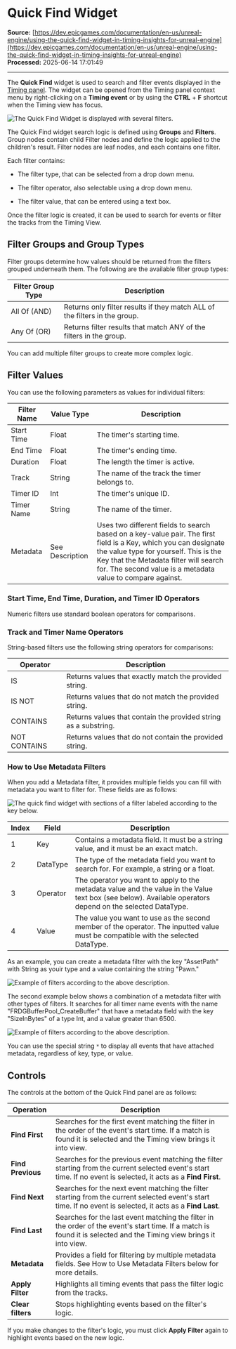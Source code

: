 # Quick Find Widget

**Source:** [https://dev.epicgames.com/documentation/en-us/unreal-engine/using-the-quick-find-widget-in-timing-insights-for-unreal-engine](https://dev.epicgames.com/documentation/en-us/unreal-engine/using-the-quick-find-widget-in-timing-insights-for-unreal-engine)  
**Processed:** 2025-06-14 17:01:49

---

The **Quick Find** widget is used to search and filter events displayed in the [Timing panel](/documentation/en-us/unreal-engine/using-the-timing-panel-in-unreal-insights-for-unreal-engine). The widget can be opened from the Timing panel context menu by right-clicking on a **Timing event** or by using the **CTRL** + **F** shortcut when the Timing view has focus.

![The Quick Find Widget is displayed with several filters.](https://d1iv7db44yhgxn.cloudfront.net/documentation/images/4b39d606-eab3-41ba-b87d-f7281a0c9874/main-image.png)

The Quick Find widget search logic is defined using **Groups** and **Filters**. Group nodes contain child Filter nodes and define the logic applied to the children's result. Filter nodes are leaf nodes, and each contains one filter.

Each filter contains:

-   The filter type, that can be selected from a drop down menu.
    
-   The filter operator, also selectable using a drop down menu.
    
-   The filter value, that can be entered using a text box.
    

Once the filter logic is created, it can be used to search for events or filter the tracks from the Timing View.

## Filter Groups and Group Types

Filter groups determine how values should be returned from the filters grouped underneath them. The following are the available filter group types:

| **Filter Group Type** | **Description** |
| --- | --- |
| All Of (AND) | Returns only filter results if they match ALL of the filters in the group. |
| Any Of (OR) | Returns filter results that match ANY of the filters in the group. |

You can add multiple filter groups to create more complex logic.

## Filter Values

You can use the following parameters as values for individual filters:

| **Filter Name** | **Value Type** | **Description** |
| --- | --- | --- |
| Start Time | Float | The timer's starting time. |
| End Time | Float | The timer's ending time. |
| Duration | Float | The length the timer is active. |
| Track | String | The name of the track the timer belongs to. |
| Timer ID | Int | The timer's unique ID. |
| Timer Name | String | The name of the timer. |
| Metadata | See Description | Uses two different fields to search based on a key-value pair. The first field is a Key, which you can designate the value type for yourself. This is the Key that the Metadata filter will search for. The second value is a metadata value to compare against. |

### Start Time, End Time, Duration, and Timer ID Operators

Numeric filters use standard boolean operators for comparisons.

### Track and Timer Name Operators

String-based filters use the following string operators for comparisons:

| **Operator** | **Description** |
| --- | --- |
| IS | Returns values that exactly match the provided string. |
| IS NOT | Returns values that do not match the provided string. |
| CONTAINS | Returns values that contain the provided string as a substring. |
| NOT CONTAINS | Returns values that do not contain the provided string. |

### How to Use Metadata Filters

When you add a Metadata filter, it provides multiple fields you can fill with metadata you want to filter for. These fields are as follows:

![The quick find widget with sections of a filter labeled according to the key below.](https://d1iv7db44yhgxn.cloudfront.net/documentation/images/ad46a4aa-2a1d-4264-94ff-74e07611368b/metadata-filters.png)

| **Index** | **Field** | **Description** |
| --- | --- | --- |
| 1 | Key | Contains a metadata field. It must be a string value, and it must be an exact match. |
| 2 | DataType | The type of the metadata field you want to search for. For example, a string or a float. |
| 3 | Operator | The operator you want to apply to the metadata value and the value in the Value text box (see below). Available operators depend on the selected DataType. |
| 4 | Value | The value you want to use as the second member of the operator. The inputted value must be compatible with the selected DataType. |

As an example, you can create a metadata filter with the key "AssetPath" with String as youir type and a value containing the string "Pawn."

![Example of filters according to the above description.](https://d1iv7db44yhgxn.cloudfront.net/documentation/images/7fb25ea9-6e2f-4f07-9365-47b39550702c/filters-1.png)

The second example below shows a combination of a metadata filter with other types of filters. It searches for all timer name events with the name "FRDGBufferPool\_CreateBuffer" that have a metadata field with the key "SizeInBytes" of a type Int, and a value greater than 6500.

![Example of filters according to the above description.](https://d1iv7db44yhgxn.cloudfront.net/documentation/images/0aaa49bd-a401-40de-aba9-df350a72c6a1/filters-2.png)

You can use the special string `*` to display all events that have attached metadata, regardless of key, type, or value.

## Controls

The controls at the bottom of the Quick Find panel are as follows:

| **Operation** | **Description** |
| --- | --- |
| **Find First** | Searches for the first event matching the filter in the order of the event's start time. If a match is found it is selected and the Timing view brings it into view. |
| **Find Previous** | Searches for the previous event matching the filter starting from the current selected event's start time. If no event is selected, it acts as a **Find First**. |
| **Find Next** | Searches for the next event matching the filter starting from the current selected event's start time. If no event is selected, it acts as a **Find Last**. |
| **Find Last** | Searches for the last event matching the filter in the order of the event's start time. If a match is found it is selected and the Timing view brings it into view. |
| **Metadata** | Provides a field for filtering by multiple metadata fields. See How to Use Metadata Filters below for more details. |
| **Apply Filter** | Highlights all timing events that pass the filter logic from the tracks. |
| **Clear filters** | Stops highlighting events based on the filter's logic. |

If you make changes to the filter's logic, you must click **Apply Filter** again to highlight events based on the new logic.